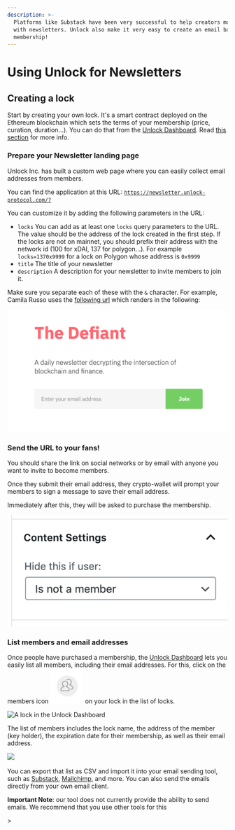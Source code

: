 ```yaml
---
description: >-
  Platforms like Substack have been very successful to help creators monetize
  with newsletters. Unlock also make it very easy to create an email based
  membership!
---
```


# Using Unlock for Newsletters

## Creating a lock

Start by creating your own lock. It's a smart contract deployed on the Ethereum blockchain which sets the terms of your membership \(price, curation, duration...\). You can do that from the [Unlock Dashboard](https://app.unlock-protocol.com/dashboard). Read [this section](https://docs.unlock-protocol.com/#create-a-lock) for more info.

### Prepare your Newsletter landing page

Unlock Inc. has built a custom web page where you can easily collect email addresses from members.

You can find the application at this URL: [`https://newsletter.unlock-protocol.com/?`](https://newsletter.unlock-protocol.com/)

You can customize it by adding the following parameters in the URL:

* `locks` You can add as at least one `locks` query parameters to the URL. The value should be the address of the lock created in the first step. If the locks are not on mainnet, you should prefix their address with the network id \(100 for xDAI, 137 for polygon...\). For example `locks=1370x9999` for a lock on Polygon whose address is `0x9999`
* `title` The title of your newsletter
* `description` A description for your newsletter to  invite members to join it.

Make sure you separate each of these with the `&` character. For example, Camila Russo uses the [following url](https://newsletter.unlock-protocol.com/?title=The%20Defiant&description=A%20daily%20newsletter%20decrypting%20the%20intersection%20of%20blockchain%20and%20finance.&locks=10x43154Efc9cb33c80833C0dEc1E15bb9CfC1275e5&locks=10xFA7001A0310B5E69B7b95B72aeBaA66C72E084bf) which renders in the following:

![Example of landing page for a Newsletter \(title and description are set from the URL query parameters\)](../../.gitbook/assets/image%20%2811%29%20%282%29%20%282%29%20%282%29%20%282%29%20%282%29%20%282%29%20%282%29%20%282%29.png)

### Send the URL to your fans!

You should share the link on social networks or by email with anyone you want to invite to become members.

Once they submit their email address, they crypto-wallet will prompt your members to sign a message to save their email address.

Immediately after this, they will be asked to purchase the membership.

![The checkout interface to purchase a membership and join your newsletter \(the price and name are based on your own lock...\)](../../.gitbook/assets/image%20%2814%29%20%282%29%20%282%29%20%282%29%20%282%29%20%282%29%20%282%29%20%282%29%20%282%29%20%281%29.png)

### List members and email addresses

Once people have purchased a membership, the [Unlock Dashboard](https://app.unlock-protocol.com/dashboard/) lets you easily list all members, including their email addresses. For this, click on the members icon ![](../../.gitbook/assets/members%20%282%29%20%282%29%20%282%29%20%282%29%20%282%29%20%282%29%20%282%29.png) on your lock in the list of locks.

![A lock in the Unlock Dashboard](../../.gitbook/assets/image%20%2815%29.png)

The list of members includes the lock name, the address of the member \(key holder\), the expiration date for their membership, as well as their email address.

![](../../.gitbook/assets/newsletter-members.png)

You can export that list as CSV and import it into your email sending tool, such as [Substack](https://substack.com/), [Mailchimp](https://mailchimp.com/), and more. You can also send the emails directly from your own email client.

**Important Note**: our tool does not currently provide the ability to send emails. We recommend that you use other tools for this

&gt;

